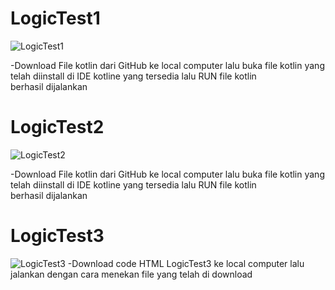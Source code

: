 # LogicTest1
![LogicTest1](https://user-images.githubusercontent.com/68162980/201309820-4d03a029-9212-44ad-9ed9-0f44d94e61f5.jpg)

-Download File kotlin dari GitHub ke local computer lalu buka file kotlin yang telah diinstall di IDE kotline yang tersedia lalu RUN file kotlin berhasil dijalankan

# LogicTest2
![LogicTest2](https://user-images.githubusercontent.com/68162980/201309866-ba423e90-1a27-4476-bb78-680c4e507a8e.jpg)

-Download File kotlin dari GitHub ke local computer lalu buka file kotlin yang telah diinstall di IDE kotline yang tersedia lalu RUN file kotlin berhasil dijalankan

# LogicTest3
![LogicTest3](https://user-images.githubusercontent.com/68162980/201305772-c292a634-0d98-47ce-9603-c653735eefe6.jpg)
-Download code HTML LogicTest3 ke local computer lalu jalankan dengan cara menekan file yang telah di download
